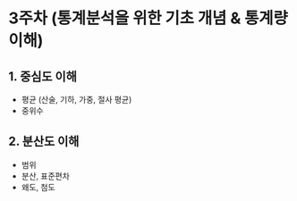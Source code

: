 # 3주차 (통계분석을 위한 기초 개념 & 통계량 이해)

## 1. 중심도 이해

- 평균 (산술, 기하, 가중, 절사 평균)
- 중위수

## 2. 분산도 이해

- 범위
- 분산, 표준편차
- 왜도, 첨도
